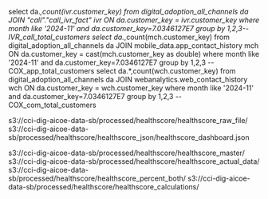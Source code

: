 select da.*,count(ivr.customer_key) from digital_adoption_all_channels da JOIN "call"."call_ivr_fact" ivr
    ON da.customer_key = ivr.customer_key where month like '2024-11' and da.customer_key=7.0346127E7 
    group by 1,2,3--IVR_call_total_customers
select da.*,count(mch.customer_key) from digital_adoption_all_channels da JOIN mobile_data.app_contact_history mch
    ON da.customer_key = cast(mch.customer_key as double) where month like '2024-11' and da.customer_key=7.0346127E7 
    group by 1,2,3 --COX_app_total_customers
select da.*,count(wch.customer_key) from digital_adoption_all_channels da JOIN webanalytics.web_contact_history wch
    ON da.customer_key = wch.customer_key where month like '2024-11' and da.customer_key=7.0346127E7 
    group by 1,2,3 --COX_com_total_customers





s3://cci-dig-aicoe-data-sb/processed/healthscore/healthscore_raw_file/
s3://cci-dig-aicoe-data-sb/processed/healthscore/healthscore_json/healthscore_dashboard.json

s3://cci-dig-aicoe-data-sb/processed/healthscore/healthscore_master/
s3://cci-dig-aicoe-data-sb/processed/healthscore/healthscore_actual_data/
s3://cci-dig-aicoe-data-sb/processed/healthscore/healthscore_percent_both/
s3://cci-dig-aicoe-data-sb/processed/healthscore/healthscore_calculations/
